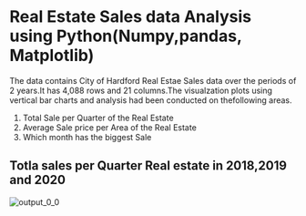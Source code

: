 # Real Estate Sales data Analysis using Python(Numpy,pandas, Matplotlib)
The data contains  City of Hardford Real Estae Sales data over the periods of 2 years.It has 4,088 rows and 21 columns.The visualzation plots using vertical bar charts and analysis had been conducted on thefollowing areas.

1.	Total Sale per Quarter of the Real Estate
2.	Average Sale price per Area of  the Real Estate
3.	Which month has the biggest Sale

## Totla sales per Quarter Real estate in 2018,2019 and 2020

![output_0_0](https://user-images.githubusercontent.com/107675917/195319890-16975fc0-55a4-4633-9b1a-6d930c41ecf8.png)



